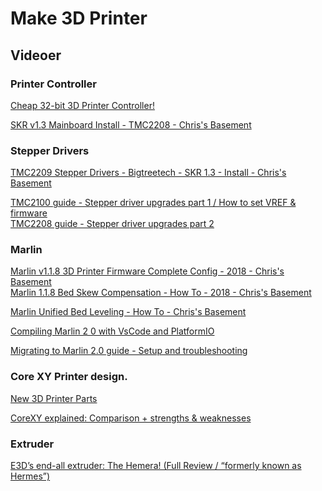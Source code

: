 # Make 3D Printer
## Videoer
### Printer Controller
[Cheap 32-bit 3D Printer Controller!](https://www.youtube.com/watch?v=HOryknQnOd4&t=638s)

[SKR v1.3 Mainboard Install - TMC2208 - Chris's Basement
](https://www.youtube.com/watch?v=duNHOPlh2Pg)

### Stepper Drivers
[TMC2209 Stepper Drivers - Bigtreetech - SKR 1.3 - Install - Chris's Basement
](https://www.youtube.com/watch?v=H5ea2iyOscg)

[TMC2100 guide - Stepper driver upgrades part 1 / How to set VREF & firmware
](https://www.youtube.com/watch?v=H41hIXdB6js)  
[TMC2208 guide - Stepper driver upgrades part 2
](https://www.youtube.com/watch?v=7VHwcEroHPk&t=994s)

### Marlin
[Marlin v1.1.8 3D Printer Firmware Complete Config - 2018 - Chris's Basement
](https://www.youtube.com/watch?v=0pt_b2ZizQM&list=PLB_0YGFjbOnYdZx8Xq4hQvem0xydOaaKv&index=4)  
[Marlin 1.1.8 Bed Skew Compensation - How To - 2018 - Chris's Basement
](https://www.youtube.com/watch?v=YfAb5IaHDSo&list=PLB_0YGFjbOnYdZx8Xq4hQvem0xydOaaKv&index=1)

[Marlin Unified Bed Leveling - How To - Chris's Basement
](https://www.youtube.com/watch?v=ONpKxkil16Q&list=PLB_0YGFjbOnYdZx8Xq4hQvem0xydOaaKv&index=7)

[Compiling Marlin 2 0 with VsCode and PlatformIO
](https://www.youtube.com/watch?v=KZZXaDGCWpo)

[Migrating to Marlin 2.0 guide - Setup and troubleshooting
](https://www.youtube.com/watch?v=_IafavTl1fA)

### Core XY Printer design.
[New 3D Printer Parts](https://www.youtube.com/watch?v=n2jM6v3E7sU&list=PLIaArjwViQRVAERWRrYfe9rtiwvvRGCzw
)

[CoreXY explained: Comparison + strengths & weaknesses](https://www.youtube.com/watch?v=_ramiM3KHYE&t=68s)


### Extruder
[E3D’s end-all extruder: The Hemera! (Full Review / “formerly known as Hermes”)](https://www.youtube.com/watch?v=XOqOd10e7RE)